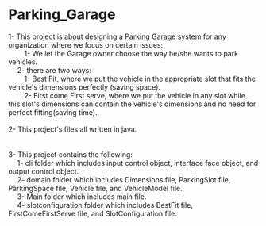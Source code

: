 # Parking_Garage
1- This project is about designing a Parking Garage system for any organization where we focus on certain issues:<br/>
&emsp;&emsp;  1- We let the Garage owner choose the way he/she wants to park vehicles.<br/>
&emsp;    2- there are two ways: <br/>
&emsp;&emsp;        1- Best Fit, where we put the vehicle in the appropriate slot that fits the vehicle's dimensions perfectly (saving space).<br/>
&emsp;&emsp;        2- First come First serve, where we put the vehicle in any slot while this slot's dimensions can contain the vehicle's dimensions and no need for perfect fitting(saving time).<br/>
<br/>
2- This project's files all written in java.<br/>
<br/>
<br/>
3- This project contains the following:<br/>
&emsp;    1- cli folder which includes input control object, interface face object, and output control object.<br/>
&emsp;    2- domain folder which includes Dimensions file, ParkingSlot file, ParkingSpace file, Vehicle file, and VehicleModel file.<br/>
&emsp;    3- Main folder which includes main file.<br/>
&emsp;    4- slotconfiguration folder which includes BestFit file, FirstComeFirstServe file, and SlotConfiguration file.<br/>
